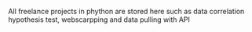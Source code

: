 All freelance projects in phython are stored here such as data correlation hypothesis test, webscarpping and data pulling with API

